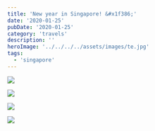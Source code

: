 ```yaml
---
title: 'New year in Singapore! &#x1f386;'
date: '2020-01-25'
pubDate: '2020-01-25'
category: 'travels'
description: ''
heroImage: '../../../../assets/images/te.jpg'
tags:
  - 'singapore'
---
```


![](http://malparty.fr/wp-content/uploads/2020/03/img_20200124_1444388639991994619895511.jpg)

![](http://malparty.fr/wp-content/uploads/2020/03/img_20200124_142210320104074779351434.jpg)

![](http://malparty.fr/wp-content/uploads/2020/03/img_20200124_1331266548731604550130858.jpg)

![](http://malparty.fr/wp-content/uploads/2020/03/img_20200126_1051426485015941886989453.jpg)

